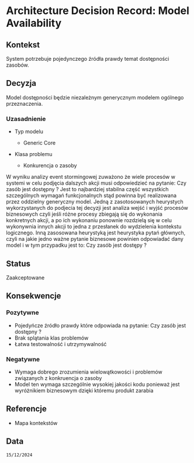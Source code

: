 # Architecture Decision Record: Model Availability

## Kontekst
System potrzebuje pojedynczego źródła prawdy temat dostępności zasobów.

## Decyzja

Model dostępności będzie niezależnym generycznym modelem ogólnego przeznaczenia.

### Uzasadnienie
- Typ modelu
  - Generic Core

- Klasa problemu
  - Konkurencja o zasoby

W wyniku analizy event stormingowej zuważono że wiele procesów w systemi w celu podjęcia dalszych akcji  musi odpowiedzieć na pytanie: Czy zasób jest dostępny ? Jest to najbardziej stabilna część wszystkich szczególnych wymagań funkcjonalnych stąd powinna być realizowana przez oddzielny generyczny model. Jedną z zasotosowanych heurystych wykorzystanych do podjecia tej decyzji jest analiza wejść i wyjść procesów biznesowych czyli jeśli różne procesy zbiegają się do wykonania konkretnych akcji, a po ich wykonaniu ponownie rozdzielą się w celu wykonywnia innych akcji to jedna z przesłanek do wydzielenia kontekstu logicznego. Inną zasosowana heurystyką jest heurystyka pytań głównych, czyli na jakie jedno ważne pytanie biznesowe powinien odpowiadać dany model i w tym przypadku jest to: Czy zasób jest dostępy ?

## Status

Zaakceptowane

## Konsekwencje

### Pozytywne
- Pojedyńcze źródło prawdy które odpowiada na pytanie: Czy zasób jest dostępny ?
- Brak splątania klas problemów
- Łatwa testowalność i utrzymywalność

### Negatywne
- Wymaga dobrego zrozumienia wielowątkowości i problemów związanych z konkruencja o zasoby
- Model ten wymaga szczególnie wysokiej jakości kodu ponieważ jest wyróżnikiem biznesowym dzięki któremu produkt zarabia


## Referencje
- Mapa kontekstów

## Data

``15/12/2024``